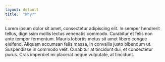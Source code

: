 ```yaml
---
layout: default
title:  "Why?"
---
```


Lorem ipsum dolor sit amet, consectetur adipiscing elit. In semper hendrerit tellus, dignissim mollis lectus venenatis commodo. Curabitur et felis non ante tempor fermentum. Mauris lobortis metus sit amet libero congue eleifend. Aliquam accumsan felis massa, in convallis justo bibendum ut. Suspendisse in commodo velit. Curabitur at tincidunt dui, et consectetur purus. Cras imperdiet mi placerat neque vulputate, at tincidunt.